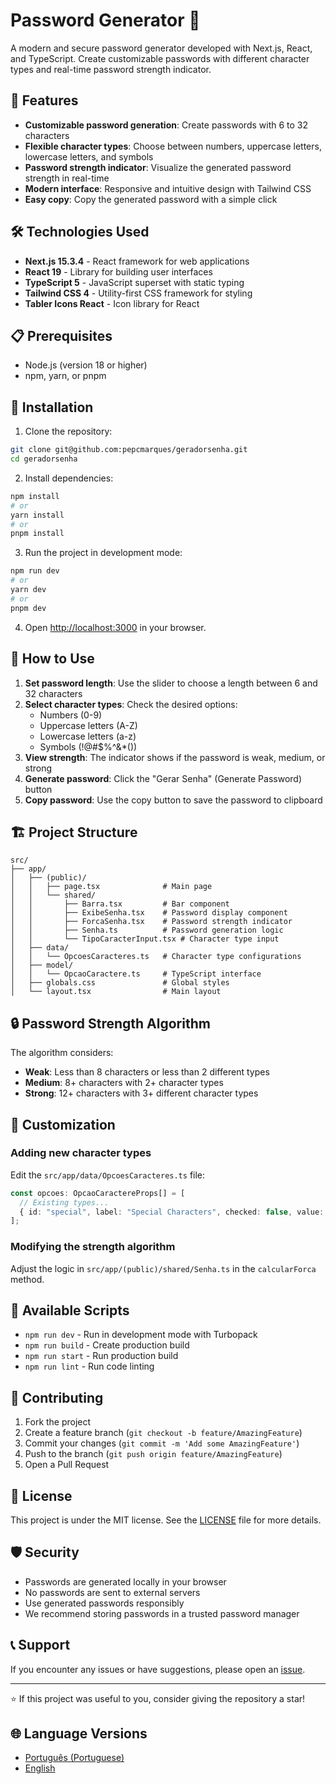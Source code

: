 # Password Generator 🔐

A modern and secure password generator developed with Next.js, React, and TypeScript. Create customizable passwords with different character types and real-time password strength indicator.

## 🚀 Features

- **Customizable password generation**: Create passwords with 6 to 32 characters
- **Flexible character types**: Choose between numbers, uppercase letters, lowercase letters, and symbols
- **Password strength indicator**: Visualize the generated password strength in real-time
- **Modern interface**: Responsive and intuitive design with Tailwind CSS
- **Easy copy**: Copy the generated password with a simple click

## 🛠️ Technologies Used

- **Next.js 15.3.4** - React framework for web applications
- **React 19** - Library for building user interfaces
- **TypeScript 5** - JavaScript superset with static typing
- **Tailwind CSS 4** - Utility-first CSS framework for styling
- **Tabler Icons React** - Icon library for React

## 📋 Prerequisites

- Node.js (version 18 or higher)
- npm, yarn, or pnpm

## 🔧 Installation

1. Clone the repository:

```bash
git clone git@github.com:pepcmarques/geradorsenha.git
cd geradorsenha
```

2. Install dependencies:

```bash
npm install
# or
yarn install
# or
pnpm install
```

3. Run the project in development mode:

```bash
npm run dev
# or
yarn dev
# or
pnpm dev
```

4. Open [http://localhost:3000](http://localhost:3000) in your browser.

## 📖 How to Use

1. **Set password length**: Use the slider to choose a length between 6 and 32 characters
2. **Select character types**: Check the desired options:
   - Numbers (0-9)
   - Uppercase letters (A-Z)
   - Lowercase letters (a-z)
   - Symbols (!@#$%^&*())
3. **View strength**: The indicator shows if the password is weak, medium, or strong
4. **Generate password**: Click the "Gerar Senha" (Generate Password) button
5. **Copy password**: Use the copy button to save the password to clipboard

## 🏗️ Project Structure

```
src/
├── app/
│   ├── (public)/
│   │   ├── page.tsx              # Main page
│   │   └── shared/
│   │       ├── Barra.tsx         # Bar component
│   │       ├── ExibeSenha.tsx    # Password display component
│   │       ├── ForcaSenha.tsx    # Password strength indicator
│   │       ├── Senha.ts          # Password generation logic
│   │       └── TipoCaracterInput.tsx # Character type input
│   ├── data/
│   │   └── OpcoesCaracteres.ts   # Character type configurations
│   ├── model/
│   │   └── OpcaoCaractere.ts     # TypeScript interface
│   ├── globals.css               # Global styles
│   └── layout.tsx                # Main layout
```

## 🔒 Password Strength Algorithm

The algorithm considers:

- **Weak**: Less than 8 characters or less than 2 different types
- **Medium**: 8+ characters with 2+ character types
- **Strong**: 12+ characters with 3+ different character types

## 🎨 Customization

### Adding new character types

Edit the `src/app/data/OpcoesCaracteres.ts` file:

```typescript
const opcoes: OpcaoCaractereProps[] = [
  // Existing types...
  { id: "special", label: "Special Characters", checked: false, value: "[]{}|;:,.<>?" },
];
```

### Modifying the strength algorithm

Adjust the logic in `src/app/(public)/shared/Senha.ts` in the `calcularForca` method.

## 📝 Available Scripts

- `npm run dev` - Run in development mode with Turbopack
- `npm run build` - Create production build
- `npm run start` - Run production build
- `npm run lint` - Run code linting

## 🤝 Contributing

1. Fork the project
2. Create a feature branch (`git checkout -b feature/AmazingFeature`)
3. Commit your changes (`git commit -m 'Add some AmazingFeature'`)
4. Push to the branch (`git push origin feature/AmazingFeature`)
5. Open a Pull Request

## 📄 License

This project is under the MIT license. See the [LICENSE](LICENSE) file for more details.

## 🛡️ Security

- Passwords are generated locally in your browser
- No passwords are sent to external servers
- Use generated passwords responsibly
- We recommend storing passwords in a trusted password manager

## 📞 Support

If you encounter any issues or have suggestions, please open an [issue](https://github.com/pepcmarques/geradorsenha/issues).

---

⭐ If this project was useful to you, consider giving the repository a star!

## 🌐 Language Versions

- [Português (Portuguese)](README.md)
- [English](README.en.md)
